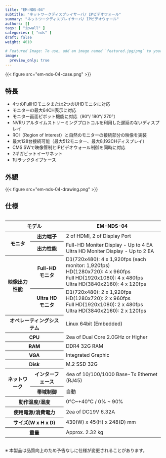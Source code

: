 ```yaml
---
title: "EM-NDS-04"
subtitle: "ネットワークディスプレイサーバ/ IPビデオウォール"
summary: "ネットワークディスプレイサーバ/ IPビデオウォール"
authors: []
tags: [ "ipwall" ]
categories: [ "nds" ]
draft: false
weight: 4010

# Featured Image: To use, add an image named `featured.jpg/png` to your page's folder.
image:
  preview_only: true
---
```


<div class="container">
<div class="row justify-content-center">
<div class="col-sm-6">

{{< figure src="em-nds-04-case.png" >}}

</div>
</div>
</div>

## 特長

- 4つのFullHDモニタまたは2つのUHDモニタに対応
- モニターの最大64CH表示に対応
- モニター画面ピボット機能に対応（90°/ 180°/ 270°）
- NVRリアルタイムストリーミングプロトコルを利用した遅延のないディスプレイ
- ROI（Region of Interest）と自然のモニターの接続部分の映像を実装
- 最大128台接続可能（最大512モニター、最大8,192CHディスプレイ）
- CMS SWで映像管制とIPビデオウォール制御を同時に対応
- 2ギガビットイーサネット
- 1Uラックタイプケース

## 外観

{{< figure src="em-nds-04-drawing.png" >}}

## 仕様

<div style="overflow-x: auto">
<table class="spec">
<thead>
<tr>
<th colspan="2">モデル</th>
<th>EM-NDS-04</th>
</tr>
</thead>
<tbody>
<tr>
<th rowspan="2">モニタ</th>
<th>出力端子</th>
<td>2 of HDMI, 2 of Display Port</td>
</tr>
<tr>
<th>出力性能</th>
<td>Full-HD Moniter Display - Up to 4 EA<br>Ultra HD Moniter Display - Up to 2 EA</td>
</tr>
<tr>
<th rowspan="2">映像出力<br>性能</th>
<th>Full-HD<br>モニタ</th>
<td>D1(720x480): 4 x 1,920fps (each monitor: 1,920fps)<br>
    HD(1280x720): 4 x 960fps<br>
    Full HD(1920x1080): 4 x 480fps<br>
    Ultra HD(3840x2160): 4 x 120fps</td>
</tr>
<tr>
<th>Ultra HD<br>モニタ</th>
<td>D1(720x480): 2 x 1,920fps<br>
    HD(1280x720): 2 x 960fps<br>
    Full HD(1920x1080): 2 x 480fps<br>
    Ultra HD(3840x2160): 2 x 120fps</td>
</tr>
<tr>
<th colspan="2">オペレーティングシステム</th>
<td>Linux 64bit (Embedded)</td>
</tr>
<tr>
<th colspan="2">CPU</th>
<td>2ea of Dual Core 2.0GHz or Higher</td>
</tr>
<tr>
<th colspan="2">RAM</th>
<td>DDR4 32G RAM</td>
</tr>
<tr>
<th colspan="2">VGA</th>
<td>Integrated Graphic</td>
</tr>
<tr>
<th colspan="2">Disk</th>
<td>M.2 SSD 32G</td>
</tr>
<tr>
<th rowspan="2">ネットワーク</th>
<th>インターフェース</th>
<td>4ea of 10/100/1000 Base-Tx Ethernet (RJ45)</td>
</tr>
<tr>
<th>帯域制御</th>
<td>自動</td>
</tr>
<tr>
<th colspan="2">動作温度/湿度</th>
<td>0℃~+40℃ / 0% ~ 90%</td>
</tr>
<tr>
<th colspan="2">使用電源/消費電力</th>
<td>2ea of DC19V 6.32A</td>
</tr>
<tr>
<th colspan="2">サイズ(W x H x D)</th>
<td>430(W) x 45(H) x 248(D) mm</td>
</tr>
<tr>
<th colspan="2">重量</th>
<td>Approx. 2.32 kg</td>
</tr>
</tbody>
</table>
</div>

※ 本製品は品質向上のため予告なしに仕様が変更されることがあります。
